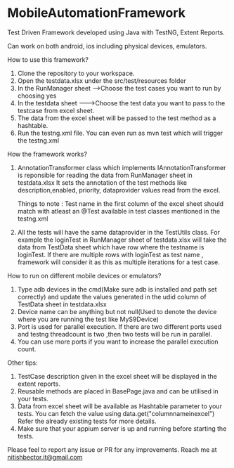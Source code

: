 # MobileAutomationFramework

Test Driven Framework developed using Java with TestNG, Extent Reports.

Can work on both android, ios including physical devices, emulators.

How to use this framework?

1. Clone the repository to your workspace.
2. Open the testdata.xlsx under the src/test/resources folder
3. In the RunManager sheet -->Choose the test cases you want to run by choosing yes
4. In the testdata sheet --->Choose the test data you want to pass to the testcase from excel sheet.
5. The data from the excel sheet will be passed to the test method as a hashtable.
6. Run the testng.xml file. You can even run as mvn test which will trigger the testng.xml

How the framework works?

1. AnnotationTransformer class which implements IAnnotationTransformer is reponsible for reading the data from RunManager sheet in testdata.xlsx
   It sets the annotation of the test methods like description,enabled, priority, dataprovider values read from the excel.
   
   Things to note : Test name in the first column of the excel sheet should match with atleast an @Test available in test classes mentioned in the testng.xml
   
2. All the tests will have the same dataprovider in the TestUtils class. For example the loginTest in RunManager sheet of testdata.xlsx will take the data from 
   TestData sheet which have row where the testname is loginTest. If there are multiple rows with loginTest as test name , framework will consider it as
   this as multiple iterations for a test case.
   
How to run on different mobile devices or emulators?

1. Type adb devices in the cmd(Make sure adb is installed and path set correctly) and update the values generated in the udid column of TestData sheet in testdata.xlsx
2. Device name can be anything but not null(Used to denote the device where you are running the test like MyS9Device)
3. Port is used for parallel execution. If there are two different ports used and testng threadcount is two ,then two tests will be run in parallel.
4. You can use more ports if you want to increase the parallel execution count.

Other tips:

1. TestCase description given in the excel sheet will be displayed in the extent reports.
2. Reusable methods are placed in BasePage.java and can be utilised in your tests.
3. Data from excel sheet will be available as Hashtable parameter to your tests. You can fetch the value using data.get("columnnameinexcel")
   Refer the already existing tests for more details.
4. Make sure that your appium server is up and running before starting the tests.

Please feel to report any issue or PR for any improvements.
Reach me at nitishbector.it@gmail.com
